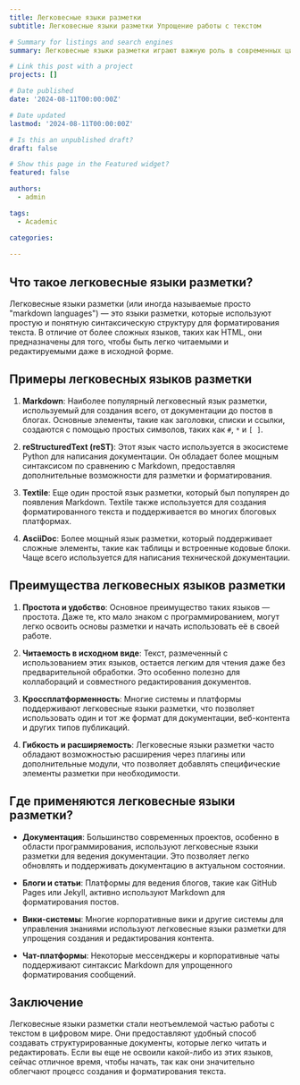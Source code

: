 ```yaml
---
title: Легковесные языки разметки
subtitle: Легковесные языки разметки Упрощение работы с текстом

# Summary for listings and search engines
summary: Легковесные языки разметки играют важную роль в современных цифровых коммуникациях и публикациях. Эти языки позволяют создавать структурированный текст с минимальным использованием тегов и команд, что делает их идеальными для быстрой разметки документов, написания документации, создания веб-страниц и даже ведения блогов. Давайте рассмотрим, что они собой представляют и почему они так популярны.

# Link this post with a project
projects: []

# Date published
date: '2024-08-11T00:00:00Z'

# Date updated
lastmod: '2024-08-11T00:00:00Z'

# Is this an unpublished draft?
draft: false

# Show this page in the Featured widget?
featured: false

authors:
  - admin

tags:
  - Academic

categories:
  
---
```


## Что такое легковесные языки разметки?

Легковесные языки разметки (или иногда называемые просто "markdown languages") — это языки разметки, которые используют простую и понятную синтаксическую структуру для форматирования текста. В отличие от более сложных языков, таких как HTML, они предназначены для того, чтобы быть легко читаемыми и редактируемыми даже в исходной форме.

## Примеры легковесных языков разметки

1. **Markdown**: Наиболее популярный легковесный язык разметки, используемый для создания всего, от документации до постов в блогах. Основные элементы, такие как заголовки, списки и ссылки, создаются с помощью простых символов, таких как `#`, `*` и `[ ]`.

2. **reStructuredText (reST)**: Этот язык часто используется в экосистеме Python для написания документации. Он обладает более мощным синтаксисом по сравнению с Markdown, предоставляя дополнительные возможности для разметки и форматирования.

3. **Textile**: Еще один простой язык разметки, который был популярен до появления Markdown. Textile также используется для создания форматированного текста и поддерживается во многих блоговых платформах.

4. **AsciiDoc**: Более мощный язык разметки, который поддерживает сложные элементы, такие как таблицы и встроенные кодовые блоки. Чаще всего используется для написания технической документации.

## Преимущества легковесных языков разметки

1. **Простота и удобство**: Основное преимущество таких языков — простота. Даже те, кто мало знаком с программированием, могут легко освоить основы разметки и начать использовать её в своей работе.

2. **Читаемость в исходном виде**: Текст, размеченный с использованием этих языков, остается легким для чтения даже без предварительной обработки. Это особенно полезно для коллабораций и совместного редактирования документов.

3. **Кроссплатформенность**: Многие системы и платформы поддерживают легковесные языки разметки, что позволяет использовать один и тот же формат для документации, веб-контента и других типов публикаций.

4. **Гибкость и расширяемость**: Легковесные языки разметки часто обладают возможностью расширения через плагины или дополнительные модули, что позволяет добавлять специфические элементы разметки при необходимости.

## Где применяются легковесные языки разметки?

- **Документация**: Большинство современных проектов, особенно в области программирования, используют легковесные языки разметки для ведения документации. Это позволяет легко обновлять и поддерживать документацию в актуальном состоянии.

- **Блоги и статьи**: Платформы для ведения блогов, такие как GitHub Pages или Jekyll, активно используют Markdown для форматирования постов.

- **Вики-системы**: Многие корпоративные вики и другие системы для управления знаниями используют легковесные языки разметки для упрощения создания и редактирования контента.

- **Чат-платформы**: Некоторые мессенджеры и корпоративные чаты поддерживают синтаксис Markdown для упрощенного форматирования сообщений.

## Заключение

Легковесные языки разметки стали неотъемлемой частью работы с текстом в цифровом мире. Они предоставляют удобный способ создавать структурированные документы, которые легко читать и редактировать. Если вы еще не освоили какой-либо из этих языков, сейчас отличное время, чтобы начать, так как они значительно облегчают процесс создания и форматирования текста.

